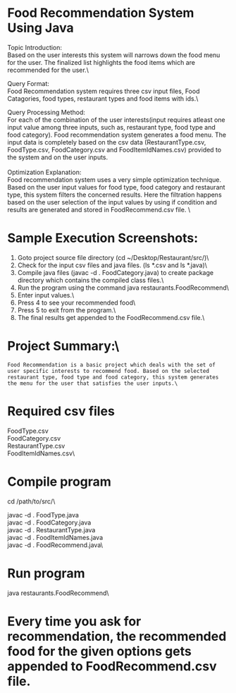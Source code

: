 # Food Recommendation System Using Java

Topic Introduction:\
	Based on the user interests this system will narrows down the food menu for the user. The finalized list highlights the food items which are recommended for the user.\

Query Format:\
	Food Recommendation system requires three csv input files, Food Catagories, food types, restaurant types and food items with ids.\

Query Processing Method:\
	For each of the combination of the user interests(input requires atleast one input value among three inputs, such as, restaurant type, food type and food category). Food recommendation system generates a food menu. The input data is completely based on the csv data (RestaurantType.csv, FoodType.csv, FoodCategory.csv and FoodItemIdNames.csv) provided to the system and on the user inputs.\
\
Optimization Explanation:\
	Food recommendation system uses a very simple optimization technique. Based on the user input values for food type, food category and restaurant type, this system filters the concerned results. Here the filtration happens based on the user selection of the input values by using if condition and results are generated and stored in FoodRecommend.csv file.
\
# Sample Execution Screenshots:

1. Goto project source file directory (cd ~/Desktop/Restaurant/src/)\
2. Check for the input csv files and java files. (ls *.csv and ls *.java)\
3. Compile java files (javac -d . FoodCategory.java) to create package directory which contains the compiled class files.\
4. Run the program using the command java restaurants.FoodRecommend\
5. Enter input values.\
6. Press 4 to see your recommended food\
7. Press 5 to exit from the program.\
8. The final results get appended to the FoodRecommend.csv file.\


# Project Summary:\
	Food Recommendation is a basic project which deals with the set of user specific interests to recommend food. Based on the selected restaurant type, food type and food category, this system generates the menu for the user that satisfies the user inputs.\
  
# Required csv files
FoodType.csv\
FoodCategory.csv\
RestaurantType.csv\
FoodItemIdNames.csv\

# Compile program
cd /path/to/src/\

javac -d . FoodType.java\
javac -d . FoodCategory.java\
javac -d . RestaurantType.java\
javac -d . FoodItemIdNames.java\
javac -d . FoodRecommend.java\

# Run program
java restaurants.FoodRecommend\

# Every time you ask for recommendation, the recommended food for the given options gets appended to FoodRecommend.csv file.


